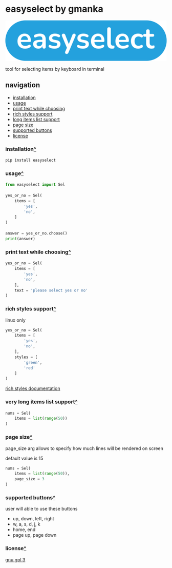 # easyselect by gmanka

<img src="https://github.com/gmankab/easyselect/raw/main/img/transparent.png">

tool for selecting items by keyboard in terminal

## navigation

- [installation](#installation)
- [usage](#usage)
- [print text while choosing](#print-text-while-choosing)
- [rich styles support](#rich-styles-support)
- [long items list support](#long-items-list-support)
- [page size](#page-size)
- [supported buttons](#supported-buttons)
- [license](#license)

### installation[^](#navigation)

```sh
pip install easyselect
```

### usage[^](#navigation)

```py
from easyselect import Sel

yes_or_no = Sel(
    items = [
        'yes',
        'no',
    ]
)

answer = yes_or_no.choose()
print(answer)
```

### print text while choosing[^](#navigation)

```py
yes_or_no = Sel(
    items = [
        'yes',
        'no',
    ],
    text = 'please select yes or no'
)
```

### rich styles support[^](#navigation)

linux only

```py
yes_or_no = Sel(
    items = [
        'yes',
        'no',
    ],
    styles = [
        'green',
        'red'
    ]
)
```

[rich styles documentation](https://rich.readthedocs.io/en/stable/style.html)

### very long items list support[^](#navigation)

```py
nums = Sel(
    items = list(range(50))
)
```

### page size[^](#navigation)

page_size arg allows to specify how much lines will be rendered on screen

default value is 15

```py
nums = Sel(
    items = list(range(50)),
    page_size = 3
)
```

### supported buttons[^](#navigation)

user will able to use these buttons

- up, down, left, right
- w, a, s, d, j, k
- home, end
- page up, page down

### license[^](#navigation)

[gnu gpl 3](https://gnu.org/licenses/gpl-3.0.en.html)
